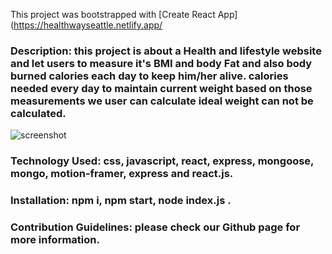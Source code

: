 This project was bootstrapped with [Create React App](https://healthwayseattle.netlify.app/



### Description: this project is about a Health and lifestyle website and let users to  measure it's BMI and body Fat and also body burned calories each day to keep him/her alive. calories needed every day to maintain current weight based on those measurements we user can calculate ideal weight can not be calculated.



<img src="./Assets/Screenshot.png" alt="screenshot" title="screenshot">


### Technology Used: css, javascript, react, express, mongoose, mongo, motion-framer, express and react.js.

### Installation: npm i, npm start, node index.js .

### Contribution Guidelines: please check our Github page for more information.